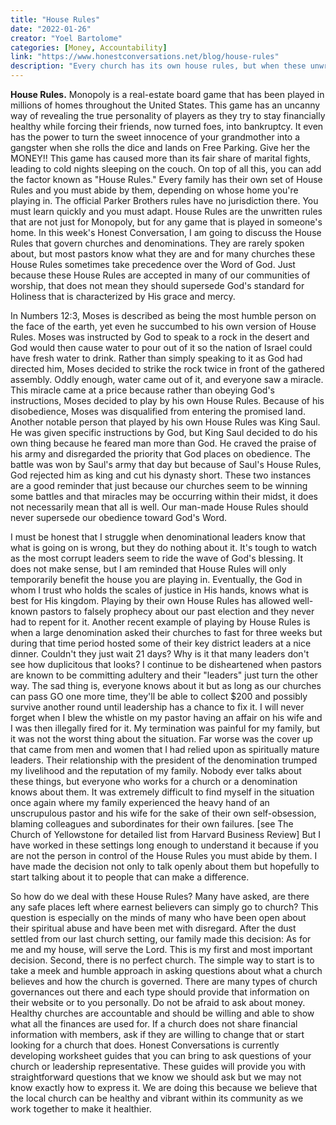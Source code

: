 ```yaml
---
title: "House Rules"
date: "2022-01-26"
creator: "Yoel Bartolome"
categories: [Money, Accountability]
link: "https://www.honestconversations.net/blog/house-rules"
description: "Every church has its own house rules, but when these unwritten codes override God's standards, the results can be devastating. This article calls for honesty, accountability, and a return to true obedience."
---
```


**House Rules.** Monopoly is a real-estate board game that has been played in millions of homes throughout the United States. This game has an uncanny way of revealing the true personality of players as they try to stay financially healthy while forcing their friends, now turned foes, into bankruptcy. It even has the power to turn the sweet innocence of your grandmother into a gangster when she rolls the dice and lands on Free Parking. Give her the MONEY!! This game has caused more than its fair share of marital fights, leading to cold nights sleeping on the couch. On top of all this, you can add the factor known as "House Rules." Every family has their own set of House Rules and you must abide by them, depending on whose home you're playing in. The official Parker Brothers rules have no jurisdiction there. You must learn quickly and you must adapt. House Rules are the unwritten rules that are not just for Monopoly, but for any game that is played in someone's home. In this week's Honest Conversation, I am going to discuss the House Rules that govern churches and denominations. They are rarely spoken about, but most pastors know what they are and for many churches these House Rules sometimes take precedence over the Word of God. Just because these House Rules are accepted in many of our communities of worship, that does not mean they should supersede God's standard for Holiness that is characterized by His grace and mercy.

In Numbers 12:3, Moses is described as being the most humble person on the face of the earth, yet even he succumbed to his own version of House Rules. Moses was instructed by God to speak to a rock in the desert and God would then cause water to pour out of it so the nation of Israel could have fresh water to drink. Rather than simply speaking to it as God had directed him, Moses decided to strike the rock twice in front of the gathered assembly. Oddly enough, water came out of it, and everyone saw a miracle. This miracle came at a price because rather than obeying God's instructions, Moses decided to play by his own House Rules. Because of his disobedience, Moses was disqualified from entering the promised land. Another notable person that played by his own House Rules was King Saul. He was given specific instructions by God, but King Saul decided to do his own thing because he feared man more than God. He craved the praise of his army and disregarded the priority that God places on obedience. The battle was won by Saul's army that day but because of Saul's House Rules, God rejected him as king and cut his dynasty short. These two instances are a good reminder that just because our churches seem to be winning some battles and that miracles may be occurring within their midst, it does not necessarily mean that all is well. Our man-made House Rules should never supersede our obedience toward God's Word.

I must be honest that I struggle when denominational leaders know that what is going on is wrong, but they do nothing about it. It's tough to watch as the most corrupt leaders seem to ride the wave of God's blessing. It does not make sense, but I am reminded that House Rules will only temporarily benefit the house you are playing in. Eventually, the God in whom I trust who holds the scales of justice in His hands, knows what is best for His kingdom. Playing by their own House Rules has allowed well-known pastors to falsely prophecy about our past election and they never had to repent for it. Another recent example of playing by House Rules is when a large denomination asked their churches to fast for three weeks but during that time period hosted some of their key district leaders at a nice dinner. Couldn't they just wait 21 days? Why is it that many leaders don't see how duplicitous that looks? I continue to be disheartened when pastors are known to be committing adultery and their "leaders" just turn the other way. The sad thing is, everyone knows about it but as long as our churches can pass GO one more time, they'll be able to collect $200 and possibly survive another round until leadership has a chance to fix it. I will never forget when I blew the whistle on my pastor having an affair on his wife and I was then illegally fired for it. My termination was painful for my family, but it was not the worst thing about the situation. Far worse was the cover up that came from men and women that I had relied upon as spiritually mature leaders. Their relationship with the president of the denomination trumped my livelihood and the reputation of my family. Nobody ever talks about these things, but everyone who works for a church or a denomination knows about them. It was extremely difficult to find myself in the situation once again where my family experienced the heavy hand of an unscrupulous pastor and his wife for the sake of their own self-obsession, blaming colleagues and subordinates for their own failures. [see The Church of Yellowstone for detailed list from Harvard Business Review] But I have worked in these settings long enough to understand it because if you are not the person in control of the House Rules you must abide by them. I have made the decision not only to talk openly about them but hopefully to start talking about it to people that can make a difference.

So how do we deal with these House Rules? Many have asked, are there any safe places left where earnest believers can simply go to church? This question is especially on the minds of many who have been open about their spiritual abuse and have been met with disregard. After the dust settled from our last church setting, our family made this decision: As for me and my house, will serve the Lord. This is my first and most important decision. Second, there is no perfect church. The simple way to start is to take a meek and humble approach in asking questions about what a church believes and how the church is governed. There are many types of church governances out there and each type should provide that information on their website or to you personally. Do not be afraid to ask about money. Healthy churches are accountable and should be willing and able to show what all the finances are used for. If a church does not share financial information with members, ask if they are willing to change that or start looking for a church that does. Honest Conversations is currently developing worksheet guides that you can bring to ask questions of your church or leadership representative. These guides will provide you with straightforward questions that we know we should ask but we may not know exactly how to express it. We are doing this because we believe that the local church can be healthy and vibrant within its community as we work together to make it healthier.